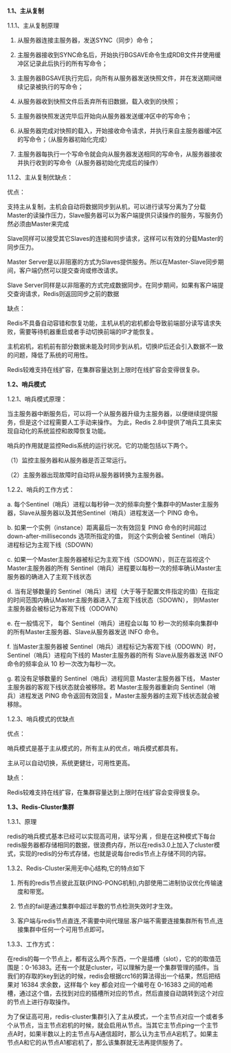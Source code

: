 **1.1、主从复制**

 

1.1.1、主从复制原理

 

1. 从服务器连接主服务器，发送SYNC（同步）命令；

2. 主服务器接收到SYNC命名后，开始执行BGSAVE命令生成RDB文件并使用缓冲区记录此后执行的所有写命令；

3. 主服务器BGSAVE执行完后，向所有从服务器发送快照文件，并在发送期间继续记录被执行的写命令；

4. 从服务器收到快照文件后丢弃所有旧数据，载入收到的快照；

5. 主服务器快照发送完毕后开始向从服务器发送缓冲区中的写命令；

6. 从服务器完成对快照的载入，开始接收命令请求，并执行来自主服务器缓冲区的写命令；（从服务器初始化完成）

7. 主服务器每执行一个写命令就会向从服务器发送相同的写命令，从服务器接收并执行收到的写命令（从服务器初始化完成后的操作）

 

1.1.2、主从复制优缺点：

 

优点：

 

支持主从复制，主机会自动将数据同步到从机，可以进行读写分离为了分载Master的读操作压力，Slave服务器可以为客户端提供只读操作的服务，写服务仍然必须由Master来完成

 

Slave同样可以接受其它Slaves的连接和同步请求，这样可以有效的分载Master的同步压力。

Master Server是以非阻塞的方式为Slaves提供服务。所以在Master-Slave同步期间，客户端仍然可以提交查询或修改请求。

Slave Server同样是以非阻塞的方式完成数据同步。在同步期间，如果有客户端提交查询请求，Redis则返回同步之前的数据

 

 

缺点：

 

Redis不具备自动容错和恢复功能，主机从机的宕机都会导致前端部分读写请求失败，需要等待机器重启或者手动切换前端的IP才能恢复。

主机宕机，宕机前有部分数据未能及时同步到从机，切换IP后还会引入数据不一致的问题，降低了系统的可用性。

Redis较难支持在线扩容，在集群容量达到上限时在线扩容会变得很复杂。

 

 

**1.2、哨兵模式**

 

1.2.1、哨兵模式原理：

当主服务器中断服务后，可以将一个从服务器升级为主服务器，以便继续提供服务，但是这个过程需要人工手动来操作。 为此，Redis 2.8中提供了哨兵工具来实现自动化的系统监控和故障恢复功能。

 

哨兵的作用就是监控Redis系统的运行状况。它的功能包括以下两个。

 

（1）监控主服务器和从服务器是否正常运行。

（2）主服务器出现故障时自动将从服务器转换为主服务器。

 

1.2.2、哨兵的工作方式：

 

a. 每个Sentinel（哨兵）进程以每秒钟一次的频率向整个集群中的Master主服务器，Slave从服务器以及其他Sentinel（哨兵）进程发送一个 PING 命令。

 

b. 如果一个实例（instance）距离最后一次有效回复 PING 命令的时间超过 down-after-milliseconds 选项所指定的值， 则这个实例会被 Sentinel（哨兵）进程标记为主观下线（SDOWN）

 

c. 如果一个Master主服务器被标记为主观下线（SDOWN），则正在监视这个Master主服务器的所有 Sentinel（哨兵）进程要以每秒一次的频率确认Master主服务器的确进入了主观下线状态

 

d. 当有足够数量的 Sentinel（哨兵）进程（大于等于配置文件指定的值）在指定的时间范围内确认Master主服务器进入了主观下线状态（SDOWN）， 则Master主服务器会被标记为客观下线（ODOWN）

 

e. 在一般情况下， 每个 Sentinel（哨兵）进程会以每 10 秒一次的频率向集群中的所有Master主服务器、Slave从服务器发送 INFO 命令。

 

f. 当Master主服务器被 Sentinel（哨兵）进程标记为客观下线（ODOWN）时，Sentinel（哨兵）进程向下线的 Master主服务器的所有 Slave从服务器发送 INFO 命令的频率会从 10 秒一次改为每秒一次。

 

g. 若没有足够数量的 Sentinel（哨兵）进程同意 Master主服务器下线， Master主服务器的客观下线状态就会被移除。若 Master主服务器重新向 Sentinel（哨兵）进程发送 PING 命令返回有效回复，Master主服务器的主观下线状态就会被移除。

 

1.2.3、哨兵模式的优缺点

 

优点：

 

哨兵模式是基于主从模式的，所有主从的优点，哨兵模式都具有。

主从可以自动切换，系统更健壮，可用性更高。

 

缺点：

 

Redis较难支持在线扩容，在集群容量达到上限时在线扩容会变得很复杂。

 

 

**1.3、Redis-Cluster集群**

 

1.3.1、原理 

redis的哨兵模式基本已经可以实现高可用，读写分离 ，但是在这种模式下每台redis服务器都存储相同的数据，很浪费内存，所以在redis3.0上加入了cluster模式，实现的redis的分布式存储，也就是说每台redis节点上存储不同的内容。

 

1.3.2、Redis-Cluster采用无中心结构,它的特点如下

 

1. 所有的redis节点彼此互联(PING-PONG机制),内部使用二进制协议优化传输速度和带宽。

2. 节点的fail是通过集群中超过半数的节点检测失效时才生效。

3. 客户端与redis节点直连,不需要中间代理层.客户端不需要连接集群所有节点,连接集群中任何一个可用节点即可。

 

1.3.3、工作方式：

 

在redis的每一个节点上，都有这么两个东西，一个是插槽（slot），它的的取值范围是：0-16383。还有一个就是cluster，可以理解为是一个集群管理的插件。当我们的存取的key到达的时候，redis会根据crc16的算法得出一个结果，然后把结果对 16384 求余数，这样每个 key 都会对应一个编号在 0-16383 之间的哈希槽，通过这个值，去找到对应的插槽所对应的节点，然后直接自动跳转到这个对应的节点上进行存取操作。

 

为了保证高可用，redis-cluster集群引入了主从模式，一个主节点对应一个或者多个从节点，当主节点宕机的时候，就会启用从节点。当其它主节点ping一个主节点A时，如果半数以上的主节点与A通信超时，那么认为主节点A宕机了。如果主节点A和它的从节点A1都宕机了，那么该集群就无法再提供服务了。